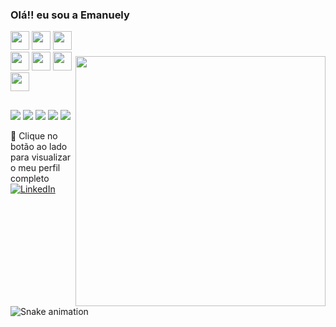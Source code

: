 ### Olá!! eu sou a Emanuely


<img style="margin-top: 40px;" align="right" width="400px" src="https://media.giphy.com/media/ASd0Ukj0y3qMM/giphy.gif">




<div style="display:  inline_block"<br>
<img height="30" whidt="40" src="https://cdn.jsdelivr.net/gh/devicons/devicon/icons/cplusplus/cplusplus-original.svg" />
<img aling="center" height="30" whidt="40" src="https://cdn.jsdelivr.net/gh/devicons/devicon/icons/css3/css3-original.svg" />
<img height="30" whidt="40" src="https://cdn.jsdelivr.net/gh/devicons/devicon/icons/html5/html5-original.svg" />
<img height="30" whidt="40" src="https://cdn.jsdelivr.net/gh/devicons/devicon/icons/figma/figma-original.svg" />
<img height="30" whidt="40" src="https://cdn.jsdelivr.net/gh/devicons/devicon/icons/git/git-original.svg" />
<img height="30" whidt="40" src="https://cdn.jsdelivr.net/gh/devicons/devicon/icons/github/github-original-wordmark.svg" />
<img height="30" whidt="40" src="https://cdn.jsdelivr.net/gh/devicons/devicon/icons/mysql/mysql-original.svg" />
</div>  


##

<div>
 <a href="https://www.instagram.com/nay_null/" target="_blank"><img src="https://img.shields.io/badge/Instagram-E4405F?style=for-the-badge&logo=instagram&logoColor=white"></a>
 <a href=" " target="_blank"><img src="https://img.shields.io/badge/Discord-7289DA?style=for-the-badge&logo=discord&logoColor=white"></a>
 <a href=" " target="_blank"><img src="https://img.shields.io/badge/Twitch-9146FF?style=for-the-badge&logo=twitch&logoColor=white"/></a>
  <a href="https://open.spotify.com/user/313kq25kvyaurvvwdwfekzeedfwu?si=b2b5122079b9425b " target="_blank"><img src="https://img.shields.io/badge/Spotify-1ED760?&style=for-the-badge&logo=spotify&logoColor=white"></a>
  <a href="manuborges011@gmail.com" target="_blank"><img src="https://img.shields.io/badge/Gmail-D14836?style=for-the-badge&logo=gmail&logoColor=white"></a>
</div>


🔗 Clique no botão ao lado para visualizar o meu perfil completo <a href="https://www.linkedin.com/in/giovana-simas/"><img src="https://img.shields.io/badge/LinkedIn-%230077B5.svg?&style=flat-square&logo=linkedin&logoColor=white" alt="LinkedIn"> </a>

<img src="https://github.com/giovana-simas/giovana-simas/blob/main/snake.svg" alt="Snake animation" />
          
          
          
          
          
          
          
